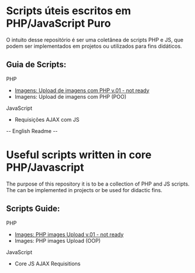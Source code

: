 # Scripts úteis escritos em PHP/JavaScript Puro

O intuito desse repositório é ser uma coletânea de scripts PHP e JS, que podem ser implementados em projetos ou utilizados para fins didáticos.

## Guia de Scripts:

PHP

<ul>
<li><a href="PHP/ImageUpload">Imagens: Upload de imagens com PHP v.01 - not ready</a></li>
<li>Imagens: Upload de imagens com PHP (POO)</li>
</ul>

JavaScript

<ul>
<li>Requisições AJAX com JS</li>
</ul>

-- English Readme --

# Useful scripts written in core PHP/Javascript

The purpose of this repository it is to be a collection of PHP and JS scripts. The can be implemented in projects or be used for didactic fins.

## Scripts Guide:

PHP

<ul>
<li><a href="PHP/ImageUpload">Images: PHP images Upload v.01 - not ready</a></li>
<li>Images: PHP images Upload (OOP)</li>
</ul>

JavaScript

<ul>
<li>Core JS AJAX Requisitions</li>
</ul>
